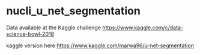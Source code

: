# nucli_u_net_segmentation
Data available at the Kaggle challenge
https://www.kaggle.com/c/data-science-bowl-2018

kaggle version here https://www.kaggle.com/marwa96/u-net-segmentation
